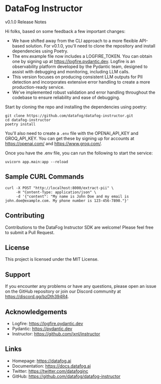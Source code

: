 # DataFog Instructor

v0.1.0 Release Notes

Hi folks, based on some feedback a few important changes:

- We have shifted away from the CLI approach to a more flexible API-based solution. For v0.1.0, you'll need to clone the repository and install dependencies using Poetry.
- The env.example file now includes a LOGFIRE_TOKEN. You can obtain one by signing up at https://logfire.pydantic.dev. Logfire is an observability platform developed by the Pydantic team, designed to assist with debugging and monitoring, including LLM calls.
- This version focuses on producing consistent LLM outputs for PII detection and incorporates extensive error handling to create a more production-ready service.
- We've implemented robust validation and error handling throughout the codebase to ensure reliability and ease of debugging.

Start by cloning the repo and installing the dependencies using poetry:

```
git clone https://github.com/datafog/datafog-instructor.git
cd datafog-instructor
poetry install
```

You'll also need to create a `.env` file with the OPENAI_API_KEY and GROQ_API_KEY.  You can get these by signing up for accounts at https://openai.com/ and https://www.groq.com/.

Once you have the .env file, you can run the following to start the service:

```
uvicorn app.main:app --reload
```


## Sample CURL Commands


```
curl -X POST "http://localhost:8000/extract-pii" \     
     -H "Content-Type: application/json" \
     -d '{"content": "My name is John Doe and my email is john.doe@example.com. My phone number is 123-456-7890."}'
```

## Contributing

Contributions to the DataFog Instructor SDK are welcome! Please feel free to submit a Pull Request.

## License

This project is licensed under the MIT License.

## Support

If you encounter any problems or have any questions, please open an issue on the GitHub repository or join our Discord community at https://discord.gg/bzDth394R4.

## Acknowledgements

- Logfire: https://logfire.pydantic.dev
- Pydantic: https://pydantic.dev
- Instructor: https://github.com/jxnl/instructor

## Links

- Homepage: https://datafog.ai
- Documentation: https://docs.datafog.ai
- Twitter: https://twitter.com/datafoginc
- GitHub: https://github.com/datafog/datafog-instructor
```
